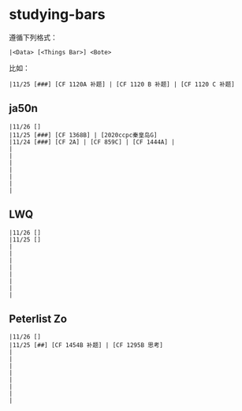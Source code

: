 # studying-bars

遵循下列格式：
``` text
|<Data> [<Things Bar>] <Bote>
```

比如：
``` text
|11/25 [###] [CF 1120A 补题] | [CF 1120 B 补题] | [CF 1120 C 补题]
```

## ja50n

``` text
|11/26 []
|11/25 [###] [CF 1368B] | [2020ccpc秦皇岛G]
|11/24 [###] [CF 2A] | [CF 859C] | [CF 1444A] | 
|
|
|
|
|
|
|
```

## LWQ

``` text
|11/26 []
|11/25 []
|
|
|
|
|
|
|
|
```

## Peterlist Zo

``` text
|11/26 []
|11/25 [##] [CF 1454B 补题] | [CF 1295B 思考]
|
|
|
|
|
|
|
|
```
